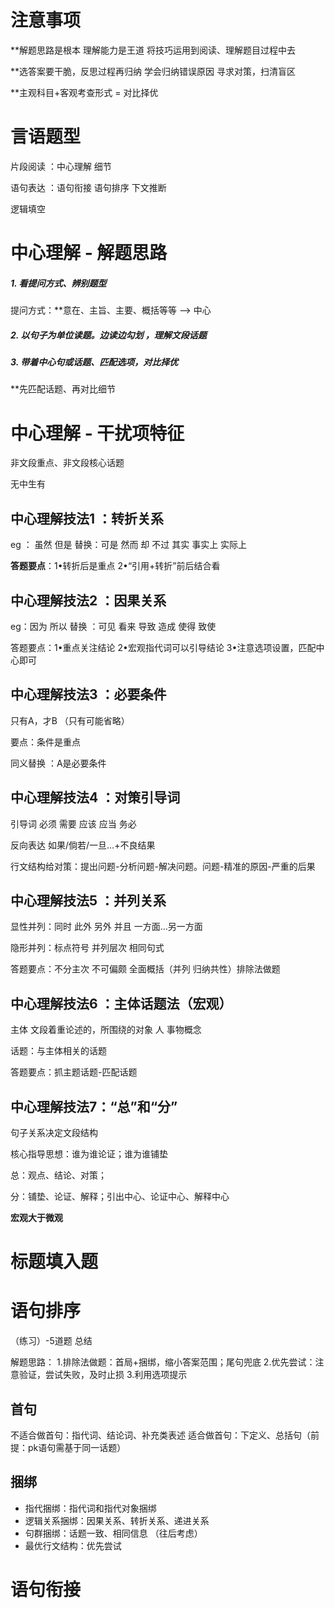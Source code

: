 
# 注意事项

**解题思路是根本 理解能力是王道 将技巧运用到阅读、理解题目过程中去

**选答案要干脆，反思过程再归纳 学会归纳错误原因 寻求对策，扫清盲区

**主观科目+客观考查形式 = 对比择优


# 言语题型

片段阅读 ：中心理解 细节

语句表达 ：语句衔接 语句排序 下文推断

逻辑填空

# 中心理解 - 解题思路

##### 1. 看提问方式、辨别题型
提问方式：**意在、主旨、主要、概括等等 --> 中心

##### 2. 以句子为单位读题。边读边**勾划** ，理解文段话题

##### 3. 带着中心句或话题、匹配选项，对比择优
**先匹配话题、再对比细节


# 中心理解 - 干扰项特征

非文段重点、非文段核心话题

无中生有

## 中心理解技法1 ：转折关系

eg ： 虽然 但是 替换：可是 然而 却 不过 其实 事实上 实际上

**答题要点**：1•转折后是重点 2•“引用+转折”前后结合看

## 中心理解技法2 ：因果关系

eg：因为 所以 替换 ：可见 看来 导致 造成 使得 致使

答题要点：1•重点关注结论 2•宏观指代词可以引导结论 3•注意选项设置，匹配中心即可

## 中心理解技法3 ：必要条件

只有A，才B （只有可能省略）

要点：条件是重点

同义替换 ：A是必要条件

## 中心理解技法4 ：对策引导词

引导词 必须 需要 应该 应当 务必

反向表达 如果/倘若/一旦…+不良结果

行文结构给对策：提出问题-分析问题-解决问题。问题-精准的原因-严重的后果

## 中心理解技法5 ：并列关系

显性并列：同时 此外 另外 并且 一方面…另一方面

隐形并列：标点符号 并列层次 相同句式

答题要点：不分主次 不可偏颇 全面概括（并列 归纳共性）排除法做题

## 中心理解技法6 ：主体话题法（宏观）

主体 文段着重论述的，所围绕的对象 人 事物概念

话题：与主体相关的话题

答题要点：抓主题话题-匹配话题

## 中心理解技法7：“总”和“分”

句子关系决定文段结构

核心指导思想：谁为谁论证；谁为谁铺垫

总：观点、结论、对策；

分：铺垫、论证、解释；引出中心、论证中心、解释中心

**宏观大于微观**


# 标题填入题


# 语句排序

（练习）-5道题 总结

解题思路：
1.排除法做题：首局+捆绑，缩小答案范围；尾句兜底
2.优先尝试：注意验证，尝试失败，及时止损
3.利用选项提示

## 首句

不适合做首句：指代词、结论词、补充类表述
适合做首句：下定义、总括句（前提：pk语句需基于同一话题）

## 捆绑

- 指代捆绑：指代词和指代对象捆绑
- 逻辑关系捆绑：因果关系、转折关系、递进关系
- 句群捆绑：话题一致、相同信息 （往后考虑）
- 最优行文结构：优先尝试

# 语句衔接

